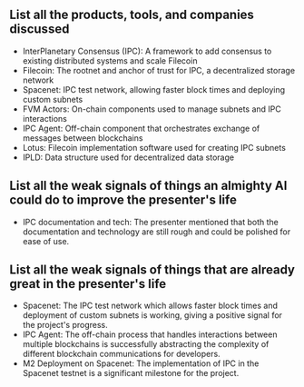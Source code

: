 ## List all the products, tools, and companies discussed

- InterPlanetary Consensus (IPC): A framework to add consensus to existing distributed systems and scale Filecoin
- Filecoin: The rootnet and anchor of trust for IPC, a decentralized storage network 
- Spacenet: IPC test network, allowing faster block times and deploying custom subnets
- FVM Actors: On-chain components used to manage subnets and IPC interactions
- IPC Agent: Off-chain component that orchestrates exchange of messages between blockchains
- Lotus: Filecoin implementation software used for creating IPC subnets
- IPLD: Data structure used for decentralized data storage

## List all the weak signals of things an almighty AI could do to improve the presenter's life

- IPC documentation and tech: The presenter mentioned that both the documentation and technology are still rough and could be polished for ease of use.

## List all the weak signals of things that are already great in the presenter's life

- Spacenet: The IPC test network which allows faster block times and deployment of custom subnets is working, giving a positive signal for the project's progress.
- IPC Agent: The off-chain process that handles interactions between multiple blockchains is successfully abstracting the complexity of different blockchain communications for developers.
- M2 Deployment on Spacenet: The implementation of IPC in the Spacenet testnet is a significant milestone for the project.